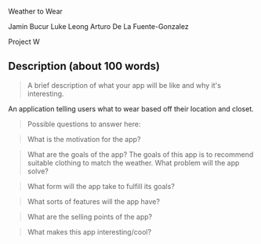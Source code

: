 Weather to Wear

 
Jamin Bucur
Luke Leong
Arturo De La Fuente-Gonzalez
 

Project W


## Description (about 100 words)

> A brief description of what your app will be like and why it's
> interesting.

An application telling users what to wear based off their location and closet. 

> Possible questions to answer here:

> What is the motivation for the app?

> What are the goals of the app?
The goals of this app is to recommend suitable clothing to match the weather.
> What problem will the app solve?

> What form will the app take to fulfill its goals?

> What sorts of features will the app have?

> What are the selling points of the app?

> What makes this app interesting/cool?
